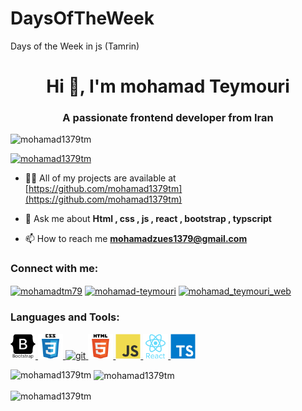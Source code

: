 # DaysOfTheWeek
Days of the Week in js (Tamrin)
<h1 align="center">Hi 👋, I'm mohamad Teymouri</h1>
<h3 align="center">A passionate frontend developer from Iran</h3>

<p align="left"> <img src="https://komarev.com/ghpvc/?username=mohamad1379tm&label=Profile%20views&color=0e75b6&style=flat" alt="mohamad1379tm" /> </p>

<p align="left"> <a href="https://github.com/ryo-ma/github-profile-trophy"><img src="https://github-profile-trophy.vercel.app/?username=mohamad1379tm" alt="mohamad1379tm" /></a> </p>

- 👨‍💻 All of my projects are available at [https://github.com/mohamad1379tm](https://github.com/mohamad1379tm)

- 💬 Ask me about **Html , css , js , react , bootstrap , typscript**

- 📫 How to reach me **mohamadzues1379@gmail.com**

<h3 align="left">Connect with me:</h3>
<p align="left">
<a href="https://twitter.com/mohamadtm79" target="blank"><img align="center" src="https://raw.githubusercontent.com/rahuldkjain/github-profile-readme-generator/master/src/images/icons/Social/twitter.svg" alt="mohamadtm79" height="30" width="40" /></a>
<a href="https://linkedin.com/in/mohamad-teymouri" target="blank"><img align="center" src="https://raw.githubusercontent.com/rahuldkjain/github-profile-readme-generator/master/src/images/icons/Social/linked-in-alt.svg" alt="mohamad-teymouri" height="30" width="40" /></a>
<a href="https://instagram.com/mohamad_teymouri_web" target="blank"><img align="center" src="https://raw.githubusercontent.com/rahuldkjain/github-profile-readme-generator/master/src/images/icons/Social/instagram.svg" alt="mohamad_teymouri_web" height="30" width="40" /></a>
</p>

<h3 align="left">Languages and Tools:</h3>
<p align="left"> <a href="https://getbootstrap.com" target="_blank" rel="noreferrer"> <img src="https://raw.githubusercontent.com/devicons/devicon/master/icons/bootstrap/bootstrap-plain-wordmark.svg" alt="bootstrap" width="40" height="40"/> </a> <a href="https://www.w3schools.com/css/" target="_blank" rel="noreferrer"> <img src="https://raw.githubusercontent.com/devicons/devicon/master/icons/css3/css3-original-wordmark.svg" alt="css3" width="40" height="40"/> </a> <a href="https://git-scm.com/" target="_blank" rel="noreferrer"> <img src="https://www.vectorlogo.zone/logos/git-scm/git-scm-icon.svg" alt="git" width="40" height="40"/> </a> <a href="https://www.w3.org/html/" target="_blank" rel="noreferrer"> <img src="https://raw.githubusercontent.com/devicons/devicon/master/icons/html5/html5-original-wordmark.svg" alt="html5" width="40" height="40"/> </a> <a href="https://developer.mozilla.org/en-US/docs/Web/JavaScript" target="_blank" rel="noreferrer"> <img src="https://raw.githubusercontent.com/devicons/devicon/master/icons/javascript/javascript-original.svg" alt="javascript" width="40" height="40"/> </a> <a href="https://reactjs.org/" target="_blank" rel="noreferrer"> <img src="https://raw.githubusercontent.com/devicons/devicon/master/icons/react/react-original-wordmark.svg" alt="react" width="40" height="40"/> </a> <a href="https://www.typescriptlang.org/" target="_blank" rel="noreferrer"> <img src="https://raw.githubusercontent.com/devicons/devicon/master/icons/typescript/typescript-original.svg" alt="typescript" width="40" height="40"/> </a> </p>

<p><img align="left" src="https://github-readme-stats.vercel.app/api/top-langs?username=mohamad1379tm&show_icons=true&locale=en&layout=compact" alt="mohamad1379tm" /></p>

<p>&nbsp;<img align="center" src="https://github-readme-stats.vercel.app/api?username=mohamad1379tm&show_icons=true&locale=en" alt="mohamad1379tm" /></p>

<p><img align="center" src="https://github-readme-streak-stats.herokuapp.com/?user=mohamad1379tm&" alt="mohamad1379tm" /></p>

